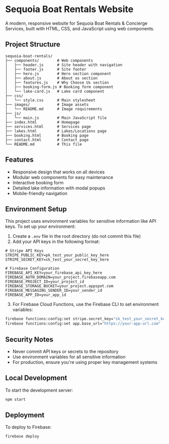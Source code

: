 # Sequoia Boat Rentals Website

A modern, responsive website for Sequoia Boat Rentals & Concierge Services, built with HTML, CSS, and JavaScript using web components.

## Project Structure

```
sequoia-boat-rentals/
├── components/        # Web components
│   ├── header.js      # Site header with navigation
│   ├── footer.js      # Site footer
│   ├── hero.js        # Hero section component
│   ├── about.js       # About us section
│   ├── features.js    # Why Choose Us section
│   ├── booking-form.js # Booking form component
│   └── lake-card.js   # Lake card component
├── css/
│   └── style.css      # Main stylesheet
├── images/            # Image assets
│   └── README.md      # Image requirements
├── js/
│   └── main.js        # Main JavaScript file
├── index.html         # Homepage
├── services.html      # Services page
├── lakes.html         # Lakes/Locations page
├── booking.html       # Booking page
├── contact.html       # Contact page
└── README.md          # This file
```

## Features

- Responsive design that works on all devices
- Modular web components for easy maintenance
- Interactive booking form
- Detailed lake information with modal popups
- Mobile-friendly navigation

## Environment Setup

This project uses environment variables for sensitive information like API keys. To set up your environment:

1. Create a `.env` file in the root directory (do not commit this file)
2. Add your API keys in the following format:

```
# Stripe API Keys
STRIPE_PUBLIC_KEY=pk_test_your_public_key_here
STRIPE_SECRET_KEY=sk_test_your_secret_key_here

# Firebase Configuration
FIREBASE_API_KEY=your_firebase_api_key_here
FIREBASE_AUTH_DOMAIN=your_project.firebaseapp.com
FIREBASE_PROJECT_ID=your_project_id
FIREBASE_STORAGE_BUCKET=your_project.appspot.com
FIREBASE_MESSAGING_SENDER_ID=your_sender_id
FIREBASE_APP_ID=your_app_id
```

3. For Firebase Cloud Functions, use the Firebase CLI to set environment variables:

```bash
firebase functions:config:set stripe.secret_key="sk_test_your_secret_key_here"
firebase functions:config:set app.base_url="https://your-app-url.com"
```

## Security Notes

- Never commit API keys or secrets to the repository
- Use environment variables for all sensitive information
- For production, ensure you're using proper key management systems

## Local Development

To start the development server:

```bash
npm start
```

## Deployment

To deploy to Firebase:

```bash
firebase deploy
```
